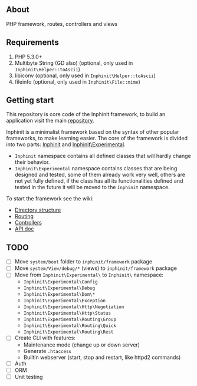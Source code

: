 ## About

PHP framework, routes, controllers and views

## Requirements

1. PHP 5.3.0+
1. Multibyte String (GD also) (optional, only used in `Inphinit\Helper::toAscii`)
1. libiconv (optional, only used in `Inphinit\Helper::toAscii`)
1. fileinfo (optional, only used in `Inphinit\File::mime`)

## Getting start

This repository is core code of the Inphinit framework, to build an application visit the main [repository](https://github.com/inphinit/inphinit).

Inphinit is a minimalist framework based on the syntax of other popular frameworks, to make learning easier. The core of the framework is divided into two parts: [Inphinit](https://github.com/inphinit/framework/tree/master/src/Inphinit) and [Inphinit\Experimental](https://github.com/inphinit/framework/tree/master/src/Experimental).

- `Inphinit` namespace contains all defined classes that will hardly change their behavior.
- `Inphinit\Experimental` namespace contains classes that are being designed and tested, some of them already work very well, others are not yet fully defined, if the class has all its functionalities defined and tested in the future it will be moved to the `Inphinit` namespace.

To start the framework see the wiki:

- [Directory structure](https://github.com/inphinit/inphinit/wiki/Directory-Structure)
- [Routing](https://github.com/inphinit/inphinit/wiki/Routing)
- [Controllers](https://github.com/inphinit/inphinit/wiki/Controllers)
- [API doc](http://inphinit.github.io/api/)

## TODO

- [ ] Move `system/boot` folder to `inphinit/framework` package
- [ ] Move `system/View/debug/*` (views) to `inphinit/framework` package
- [ ] Move from `Inphinit\Experimental\` to `Inphinit\` namespace:
    - `Inphinit\Experimental\Config`
    - `Inphinit\Experimental\Debug`
    - `Inphinit\Experimental\Dom\*`
    - `Inphinit\Experimental\Exception`
    - `Inphinit\Experimental\Http\Negotiation`
    - `Inphinit\Experimental\Http\Status`
    - `Inphinit\Experimental\Routing\Group`
    - `Inphinit\Experimental\Routing\Quick`
    - `Inphinit\Experimental\Routing\Rest`
- [ ] Create CLI with features:
    - Maintenance mode (change up or down server)
    - Generate `.htaccess`
    - Builtin webserver (start, stop and restart, like httpd2 commands)
- [ ] Auth
- [ ] ORM
- [ ] Unit testing

